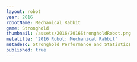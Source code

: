 ```yaml
---
layout: robot
year: 2016
robotName: Mechanical Rabbit
game: Stronghold
thumbnail: /assets/2016/2016StrongholdRobot.png
metatitle: '2016 Robot: Mechanical Rabbit'
metadesc: Stronghold Performance and Statistics
published: true
---
```


